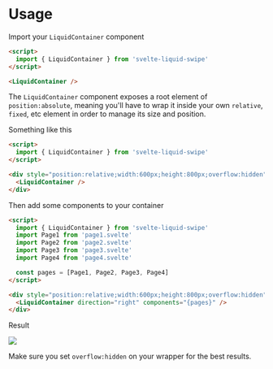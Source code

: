 # Usage

Import your `LiquidContainer` component

```html
<script>
  import { LiquidContainer } from 'svelte-liquid-swipe'
</script>

<LiquidContainer />
```

The `LiquidContainer` component exposes a root element of `position:absolute`, meaning you'll have to wrap it inside your own `relative`, `fixed`, etc element in order to manage its size and position.

Something like this

```html
<script>
  import { LiquidContainer } from 'svelte-liquid-swipe'
</script>

<div style="position:relative;width:600px;height:800px;overflow:hidden">
  <LiquidContainer />
</div>
```

Then add some components to your container

```html
<script>
  import { LiquidContainer } from 'svelte-liquid-swipe'
  import Page1 from 'page1.svelte'
  import Page2 from 'page2.svelte'
  import Page3 from 'page3.svelte'
  import Page4 from 'page4.svelte'

  const pages = [Page1, Page2, Page3, Page4]
</script>

<div style="position:relative;width:600px;height:800px;overflow:hidden">
  <LiquidContainer direction="right" components="{pages}" />
</div>
```

Result

<img src="https://razshare.dev/svelte-liquid-swipe/preview.gif" />

Make sure you set `overflow:hidden` on your wrapper for the best results.
